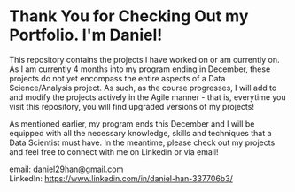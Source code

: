 # Thank You for Checking Out my Portfolio. I'm Daniel!

This repository contains the projects I have worked on or am currently on. As I am currently 4 months into my program ending in December, these projects do not yet encompass the entire aspects of a Data Science/Analysis project. As such, as the course progresses, I will add to and modify the projects actively in the Agile manner - that is, everytime you visit this repository, you will find upgraded versions of my projects!

As mentioned earlier, my program ends this December and I will be equipped with all the necessary knowledge, skills and techniques that a Data Scientist must have. In the meantime, please check out my projects and feel free to connect with me on Linkedin or via email!

email: daniel29han@gmail.com <br>
LinkedIn: https://www.linkedin.com/in/daniel-han-337706b3/